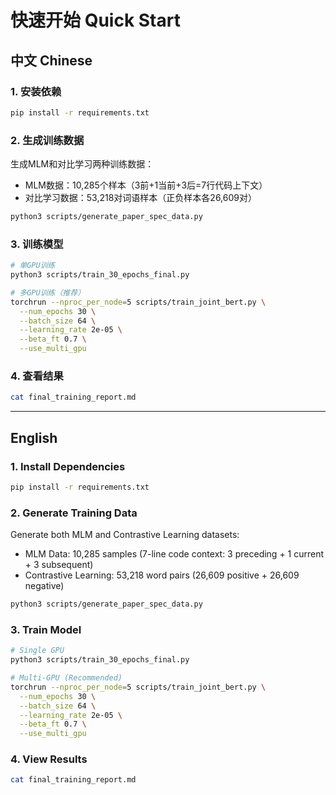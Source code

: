 # 快速开始 Quick Start

## 中文 Chinese

### 1. 安装依赖
```bash
pip install -r requirements.txt
```

### 2. 生成训练数据
生成MLM和对比学习两种训练数据：
- MLM数据：10,285个样本（3前+1当前+3后=7行代码上下文）
- 对比学习数据：53,218对词语样本（正负样本各26,609对）

```bash
python3 scripts/generate_paper_spec_data.py
```

### 3. 训练模型
```bash
# 单GPU训练
python3 scripts/train_30_epochs_final.py

# 多GPU训练（推荐）
torchrun --nproc_per_node=5 scripts/train_joint_bert.py \
  --num_epochs 30 \
  --batch_size 64 \
  --learning_rate 2e-05 \
  --beta_ft 0.7 \
  --use_multi_gpu
```

### 4. 查看结果
```bash
cat final_training_report.md
```

---

## English

### 1. Install Dependencies
```bash
pip install -r requirements.txt
```

### 2. Generate Training Data
Generate both MLM and Contrastive Learning datasets:
- MLM Data: 10,285 samples (7-line code context: 3 preceding + 1 current + 3 subsequent)
- Contrastive Learning: 53,218 word pairs (26,609 positive + 26,609 negative)

```bash
python3 scripts/generate_paper_spec_data.py
```

### 3. Train Model
```bash
# Single GPU
python3 scripts/train_30_epochs_final.py

# Multi-GPU (Recommended)
torchrun --nproc_per_node=5 scripts/train_joint_bert.py \
  --num_epochs 30 \
  --batch_size 64 \
  --learning_rate 2e-05 \
  --beta_ft 0.7 \
  --use_multi_gpu
```

### 4. View Results
```bash
cat final_training_report.md
```

